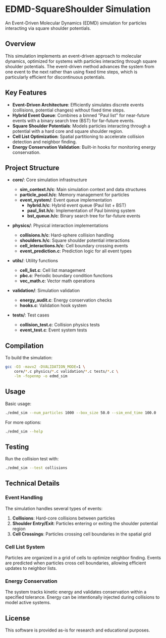 # EDMD-SquareShoulder Simulation

An Event-Driven Molecular Dynamics (EDMD) simulation for particles interacting via square shoulder potentials.

## Overview

This simulation implements an event-driven approach to molecular dynamics, optimized for systems with particles interacting through square shoulder potentials. The event-driven method advances the system from one event to the next rather than using fixed time steps, which is particularly efficient for discontinuous potentials.

## Key Features

- **Event-Driven Architecture**: Efficiently simulates discrete events (collisions, potential changes) without fixed time steps.
- **Hybrid Event Queue**: Combines a binned "Paul list" for near-future events with a binary search tree (BST) for far-future events.
- **Square Shoulder Potentials**: Models particles interacting through a potential with a hard core and square shoulder region.
- **Cell List Optimization**: Spatial partitioning to accelerate collision detection and neighbor finding.
- **Energy Conservation Validation**: Built-in hooks for monitoring energy conservation.

## Project Structure

- **core/**: Core simulation infrastructure
  - **sim_context.h/c**: Main simulation context and data structures
  - **particle_pool.h/c**: Memory management for particles
  - **event_system/**: Event queue implementation
    - **hybrid.h/c**: Hybrid event queue (Paul list + BST)
    - **paul_list.h/c**: Implementation of Paul binning system
    - **bst_queue.h/c**: Binary search tree for far-future events
    
- **physics/**: Physical interaction implementations
  - **collisions.h/c**: Hard-sphere collision handling
  - **shoulders.h/c**: Square shoulder potential interactions
  - **cell_interactions.h/c**: Cell boundary crossing events
  - **event_prediction.c**: Prediction logic for all event types
  
- **utils/**: Utility functions
  - **cell_list.c**: Cell list management
  - **pbc.c**: Periodic boundary condition functions
  - **vec_math.c**: Vector math operations
  
- **validation/**: Simulation validation
  - **energy_audit.c**: Energy conservation checks
  - **hooks.c**: Validation hook system
  
- **tests/**: Test cases
  - **collision_test.c**: Collision physics tests
  - **event_test.c**: Event system tests

## Compilation

To build the simulation:

```bash
gcc -O3 -mavx2 -DVALIDATION_MODE=1 \
    core/*.c physics/*.c validation/*.c tests/*.c \
    -lm -fopenmp -o edmd_sim
```

## Usage

Basic usage:

```bash
./edmd_sim --num_particles 1000 --box_size 50.0 --sim_end_time 100.0
```

For more options:

```bash
./edmd_sim --help
```

## Testing

Run the collision test with:

```bash
./edmd_sim --test collisions
```

## Technical Details

### Event Handling

The simulation handles several types of events:

1. **Collisions**: Hard-core collisions between particles
2. **Shoulder Entry/Exit**: Particles entering or exiting the shoulder potential region
3. **Cell Crossings**: Particles crossing cell boundaries in the spatial grid

### Cell List System

Particles are organized in a grid of cells to optimize neighbor finding. Events are predicted when particles cross cell boundaries, allowing efficient updates to neighbor lists.

### Energy Conservation

The system tracks kinetic energy and validates conservation within a specified tolerance. Energy can be intentionally injected during collisions to model active systems.

## License

This software is provided as-is for research and educational purposes.
